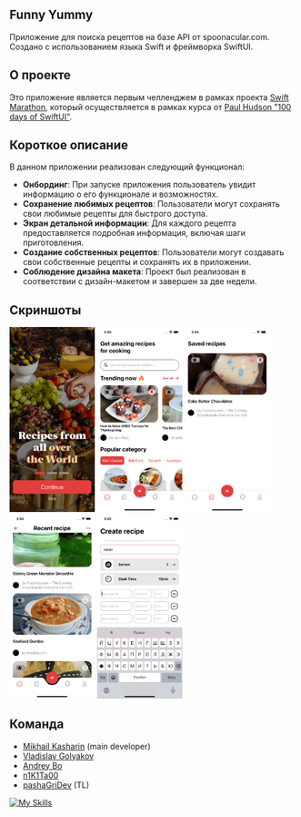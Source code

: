 ## Funny Yummy

Приложение для поиска рецептов на базе API от spoonacular.com. Создано с использованием языка Swift и фреймворка SwiftUI.

## О проекте

Это приложение является первым челленджем в рамках проекта [Swift Marathon](https://t.me/swiftmarathon), который осуществляется в рамках курса от [Paul Hudson "100 days of SwiftUI"](https://www.hackingwithswift.com/100/swiftui).

## Короткое описание

В данном приложении реализован следующий функционал:

- **Онбординг**: При запуске приложения пользователь увидит информацию о его функционале и возможностях.
- **Сохранение любимых рецептов**: Пользователи могут сохранять свои любимые рецепты для быстрого доступа.
- **Экран детальной информации**: Для каждого рецепта предоставляется подробная информация, включая шаги приготовления.
- **Создание собственных рецептов**: Пользователи могут создавать свои собственные рецепты и сохранять их в приложении.
- **Соблюдение дизайна макета**: Проект был реализован в соответствии с дизайн-макетом и завершен за две недели.

## Скриншоты

<img src="/Assets/img_5.png" width="150">&nbsp;<img src="/Assets/img_1.png" width="150">&nbsp;<img src="/Assets/img_4.png" width="150">&nbsp;<img src="/Assets/img_3.png" width="150">&nbsp;<img src="/Assets/img_2.png" width="150">

## Команда

- [Mikhail Kasharin](https://github.com/KashMihdi) (main developer)
- [Vladislav Golyakov](https://github.com/dsm5e)
- [Andrey Bo](https://github.com/MrMurman)
- [n1K1Ta00](https://github.com/n1K1Ta00)
- [pashaGriDev](https://github.com/pashaGriDev) (TL)

[![My Skills](https://skillicons.dev/icons?i=swift,postman,stackoverflow,github,figma&theme=light)](https://skillicons.dev)
